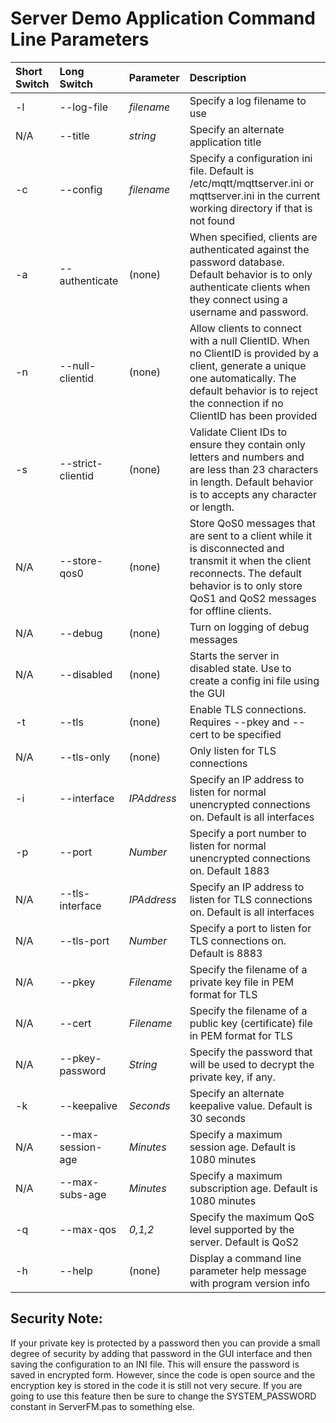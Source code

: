 # Server Demo Application Command Line Parameters

Short Switch | Long Switch | Parameter | Description
:--- | :--- | :--- | :---
-l | --log-file | *filename* | Specify a log filename to use
N/A | --title | *string* | Specify an alternate application title
-c | --config | *filename* | Specify a configuration ini file. Default is /etc/mqtt/mqttserver.ini or mqttserver.ini in the current working directory if that is not found
-a | --authenticate | (none) | When specified, clients are authenticated against the password database.  Default behavior is to only authenticate clients when they connect using a username and password. 
-n | --null-clientid | (none) | Allow clients to connect with a null ClientID. When no ClientID is provided by a client, generate a unique one automatically.  The default behavior is to reject the connection if no ClientID has been provided
-s | --strict-clientid | (none) | Validate Client IDs to ensure they contain only letters and numbers and are less than 23 characters in length. Default behavior is to accepts any character or length.
N/A | --store-qos0 | (none) | Store QoS0 messages that are sent to a client while it is disconnected and transmit it when the client reconnects. The default behavior is to only store QoS1 and QoS2 messages for offline clients.
N/A | --debug | (none) | Turn on logging of debug messages
N/A | --disabled | (none) | Starts the server in disabled state. Use to create a config ini file using the GUI
-t | --tls | (none) | Enable TLS connections. Requires --pkey and --cert to be specified
N/A | --tls-only | (none) | Only listen for TLS connections
-i | --interface | *IPAddress* | Specify an IP address to listen for normal unencrypted connections on. Default is all interfaces
-p | --port | *Number* | Specify a port number to listen for normal unencrypted connections on. Default 1883
N/A | --tls-interface | *IPAddress* | Specify an IP address to listen for TLS connections on. Default is all interfaces
N/A | --tls-port | *Number* | Specify a port to listen for TLS connections on. Default is 8883
N/A | --pkey | *Filename* | Specify the filename of a private key file in PEM format for TLS
N/A | --cert | *Filename* | Specify the filename of a public key (certificate) file in PEM format for TLS
N/A | --pkey-password | *String* | Specify the password that will be used to decrypt the private key, if any. 
-k | --keepalive | *Seconds* | Specify an alternate keepalive value. Default is 30 seconds
N/A | --max-session-age | *Minutes* | Specify a maximum session age. Default is 1080 minutes
N/A | --max-subs-age | *Minutes* | Specify a maximum subscription age. Default is 1080 minutes
-q | --max-qos | *0,1,2* | Specify the maximum QoS level supported by the server. Default is QoS2
-h | --help | (none) | Display a command line parameter help message with program version info

## Security Note:

If your private key is protected by a password then you can provide a small degree of security by adding that password in the GUI interface and then saving the configuration to an INI file. This will ensure the password is saved in encrypted form. However, since the code is open source and the encryption key is stored in the code it is still not very secure. If you are going to use this feature then be sure to change the SYSTEM_PASSWORD constant in ServerFM.pas to something else.
